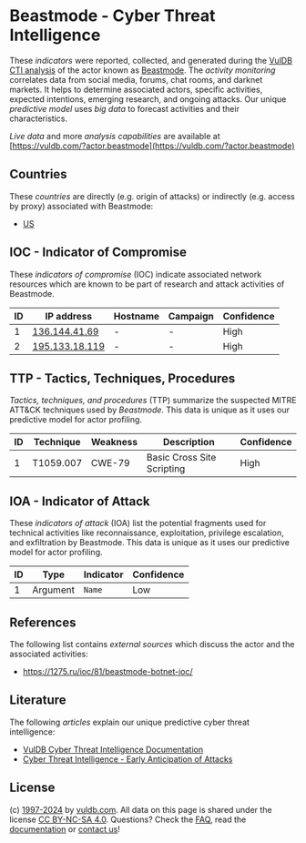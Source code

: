 # Beastmode - Cyber Threat Intelligence

These _indicators_ were reported, collected, and generated during the [VulDB CTI analysis](https://vuldb.com/?kb.cti) of the actor known as [Beastmode](https://vuldb.com/?actor.beastmode). The _activity monitoring_ correlates data from social media, forums, chat rooms, and darknet markets. It helps to determine associated actors, specific activities, expected intentions, emerging research, and ongoing attacks. Our unique _predictive model_ uses _big data_ to forecast activities and their characteristics.

_Live data_ and more _analysis capabilities_ are available at [https://vuldb.com/?actor.beastmode](https://vuldb.com/?actor.beastmode)

## Countries

These _countries_ are directly (e.g. origin of attacks) or indirectly (e.g. access by proxy) associated with Beastmode:

* [US](https://vuldb.com/?country.us)

## IOC - Indicator of Compromise

These _indicators of compromise_ (IOC) indicate associated network resources which are known to be part of research and attack activities of Beastmode.

ID | IP address | Hostname | Campaign | Confidence
-- | ---------- | -------- | -------- | ----------
1 | [136.144.41.69](https://vuldb.com/?ip.136.144.41.69) | - | - | High
2 | [195.133.18.119](https://vuldb.com/?ip.195.133.18.119) | - | - | High

## TTP - Tactics, Techniques, Procedures

_Tactics, techniques, and procedures_ (TTP) summarize the suspected MITRE ATT&CK techniques used by _Beastmode_. This data is unique as it uses our predictive model for actor profiling.

ID | Technique | Weakness | Description | Confidence
-- | --------- | -------- | ----------- | ----------
1 | T1059.007 | CWE-79 | Basic Cross Site Scripting | High

## IOA - Indicator of Attack

These _indicators of attack_ (IOA) list the potential fragments used for technical activities like reconnaissance, exploitation, privilege escalation, and exfiltration by Beastmode. This data is unique as it uses our predictive model for actor profiling.

ID | Type | Indicator | Confidence
-- | ---- | --------- | ----------
1 | Argument | `Name` | Low

## References

The following list contains _external sources_ which discuss the actor and the associated activities:

* https://1275.ru/ioc/81/beastmode-botnet-ioc/

## Literature

The following _articles_ explain our unique predictive cyber threat intelligence:

* [VulDB Cyber Threat Intelligence Documentation](https://vuldb.com/?kb.cti)
* [Cyber Threat Intelligence - Early Anticipation of Attacks](https://www.scip.ch/en/?labs.20201022)

## License

(c) [1997-2024](https://vuldb.com/?kb.changelog) by [vuldb.com](https://vuldb.com/?kb.about). All data on this page is shared under the license [CC BY-NC-SA 4.0](https://creativecommons.org/licenses/by-nc-sa/4.0/). Questions? Check the [FAQ](https://vuldb.com/?kb.faq), read the [documentation](https://vuldb.com/?kb) or [contact us](https://vuldb.com/?contact)!
